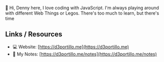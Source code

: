 👋 Hi, Denny here, I love coding with JavaScript.
I'm always playing around with different Web Things or Legos. There's too much to learn, but there's time

## Links / Resources

- 💻 Website: [https://d3portillo.me](https://d3portillo.me)
- 📓 My Notes: [https://d3portillo.me/notes](https://d3portillo.me/notes)
